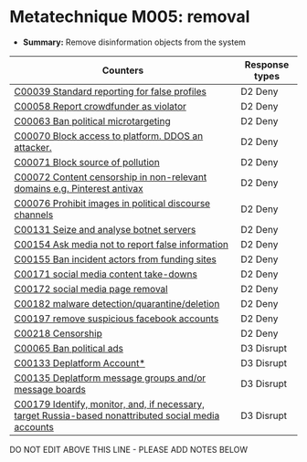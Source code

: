# Metatechnique M005: removal

* **Summary:** Remove disinformation objects from the system


| Counters | Response types |
| -------- | -------------- |
| [C00039 Standard reporting for false profiles](../counters/C00039.md) | D2 Deny |
| [C00058 Report crowdfunder as violator](../counters/C00058.md) | D2 Deny |
| [C00063 Ban political microtargeting](../counters/C00063.md) | D2 Deny |
| [C00070 Block access to platform. DDOS an attacker.](../counters/C00070.md) | D2 Deny |
| [C00071 Block source of pollution](../counters/C00071.md) | D2 Deny |
| [C00072 Content censorship in non-relevant domains e.g. Pinterest antivax](../counters/C00072.md) | D2 Deny |
| [C00076 Prohibit images in political discourse channels](../counters/C00076.md) | D2 Deny |
| [C00131 Seize and analyse botnet servers](../counters/C00131.md) | D2 Deny |
| [C00154 Ask media not to report false information](../counters/C00154.md) | D2 Deny |
| [C00155 Ban incident actors from funding sites](../counters/C00155.md) | D2 Deny |
| [C00171 social media content take-downs](../counters/C00171.md) | D2 Deny |
| [C00172 social media page removal](../counters/C00172.md) | D2 Deny |
| [C00182 malware detection/quarantine/deletion](../counters/C00182.md) | D2 Deny |
| [C00197 remove suspicious facebook accounts](../counters/C00197.md) | D2 Deny |
| [C00218 Censorship](../counters/C00218.md) | D2 Deny |
| [C00065 Ban political ads](../counters/C00065.md) | D3 Disrupt |
| [C00133 Deplatform Account*](../counters/C00133.md) | D3 Disrupt |
| [C00135 Deplatform message groups and/or message boards](../counters/C00135.md) | D3 Disrupt |
| [C00179 Identify, monitor, and, if necessary, target Russia-based nonattributed social media accounts ](../counters/C00179.md) | D3 Disrupt |



DO NOT EDIT ABOVE THIS LINE - PLEASE ADD NOTES BELOW